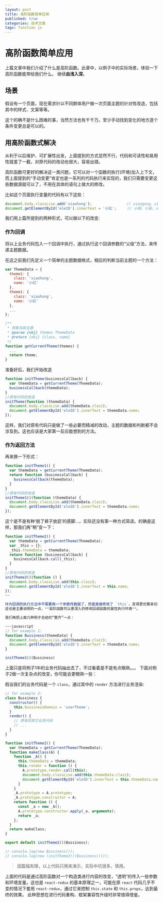 ```yaml
---
layout: post
title: 高阶函数简单应用
published: true
categories: 技术文章
tags: function js
---
```


# 高阶函数简单应用

上篇文章中我们介绍了什么是高阶函数。此章中，以例子中的实际场景，体验一下高阶函数能带给我们什么。
继续**由浅入深**。

## 场景

假设有一个页面，现在需求针以不同群体用户做一次页面主题的针对性改造，包括其中的样式、文案等等。

这个的确不是什么困难的事，当然方法也有千千万。至少手动找到变化的地方逐个条件变更总是可以的。

## 用高阶函数式解决

从利于以后维护、可扩展性出发，上面提到的方式显然不行，代码和可读性和易用性就差了一截，对原代码的改动也很大，容易出错。

高阶函数可更好的解决这一类问题，它可以对一个函数的执行(环境)加入上下文，而上面提到的“手动变更”肯定也是一系列的代码执行来实现的，我们只需要变更这些数据源就可以了，不用在具体的语句上做大的修改。

比如这个页面执行变量的代码有以下这些：

~~~javascript
document.body.classLise.add('xiaohong');                // xiaogang、xiaozhang、xiaoming......
document.getElementById('eleID').innerText = '小红';     // 小刚、小张、小明......
~~~

我们用上篇所提到的两种形式，可以做以下的改变:

### 作为回调

将以上业务代码包入一个回调中执行，通过执行这个回调参数的“父级”方法，来传递主题数据。

在这之前我们先定义一个简单的主题数据格式，相应的判断当前主题的一个方法：

~~~javascript
var ThemeData = {
  theme1: {
    clazz: 'xiaohong',
    name: '小红'
  },
  theme1: {
    clazz: 'xiaohong',
    name: '小红'
  },
  ...
};

/**
 * 获取当前主题
 * @param {obj} themes ThemeData
 * @return {obj} {class, name}
 */
function getCurrentTheme(themes) {
  ...
  return theme;
}
~~~

准备好后，我们开始改造

~~~javascript
function initTheme(businessCallback) {
  var themeData = getCurrentTheme(ThemeData);
  businessCallback(themeData);
}
//原有代码的改造
initTheme(function (themeData) {
  document.body.classLise.add(themeData.clazz);
  document.getElementById('eleID').innerText = themeData.name;
});
~~~

这样，我们对原有代码只是做了一些必要而精减的改动，主题的数据和判断都不会涉及到。这也应该是大家第一反应能想到的方法。

### 作为返回方法

再来换一下形式：

~~~javascript
function initTheme1() {
  var themeData = getCurrentTheme(ThemeData);
  return function (businessCallback) {
    businessCallback(themeData);
  }
}
//原有代码的改造
initTheme1()(function (themeData) {
  document.body.classLise.add(themeData.clazz);
  document.getElementById('eleID').innerText = themeData.name;
});
~~~

这个是不是有种‘脱了裤子放屁’的感脚...，实际还没有第一种方式简读。的确是这样，那我们再“稍”变一下：

~~~javascript
function initTheme2() {
  var themeData = getCurrentTheme(ThemeData);
  var _this = {};
  _this.themeData = themeData;
  return function (businessCallback) {
    businessCallback.call(_this);
  }
}
//原有代码的改造
initTheme2()(function () {
  document.body.classLise.add(this.clazz);
  document.getElementById('eleID').innerText = this.name;
});
~~

作为回调的执行方法中不需要用一个参数传数据了，而是直接修改了 `this`，变得更优雅亲切一点。
这也是主要说明的一点，**高阶函数可以更深入的修改回调函数的属性执行环境**。

我们再把上面几种例子总结的“整齐”一点：

~~~javascript
// for example 1:
function Bussiness(themeData) {
  document.body.classLise.add(themeData.clazz);
  document.getElementById('eleID').innerText = themeData.name;
}

initTheme1()(Bussiness)
~~~

上面只是将例子1中的业务代码抽出去了，不过看着是不是有点眼熟。。。
下面对例子2做一次复杂点的改变，你可能会更眼熟一些：

假设我们的业务代码是一个 `class`，通过其中的 `render` 方法进行业务渲染:

~~~javascript
// for example 2:
class Bussiness {
  constructor() {
    this.bussinessDomain = 'userTheme';
  }
  render() {
    // 原有的其它业务代码
    // ...
  }
}

function initTheme2() {
  var themeData = getCurrentTheme(ThemeData);
  function makeClass(A) {
    function _A() {
      this.themeData = themeData;
      this.render = function () {
        A.prototype.render.call(this);
        document.body.classLise.add(this.themeData.clazz);
        document.getElementById('eleID').innerText = this.themeData.name;
      }
    }
    _A.prototype = A.prototype;
    _A.prototype.constructor = A;
    return function () {
      const _a = new _A();
      A.prototype.constructor.apply(_a, arguments);
      return _a;
    };
  }
  return makeClass;
}

export default initTheme2()(Bussiness);

// console.log(new Bussiness());
// console.log(new (initTheme2()(Bussiness))());
~~~

> 因篇幅有限，以上代码只用来演示，实际中坑很多，慎用。

上面的代码是通过高阶函数对一个构造类进行内容的改变，“透明”的传入一些参数和环境变量。这也是 `react-redux` 的基本原理之一，可能在原 `react` 代码几乎不变的情况下套用 `react-redux`，通过它来控制 `this.state` 和 `this.props`，达到最终的效果。
此种思想在进行代码重构、框架兼容性升级时非常值得借鉴。
